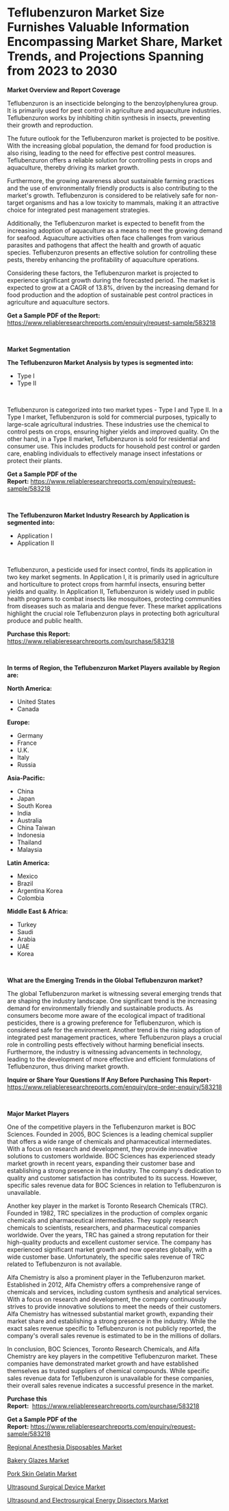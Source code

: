 <p><h1>Teflubenzuron Market Size Furnishes Valuable Information Encompassing Market Share, Market Trends, and Projections Spanning from 2023 to 2030</h1></p><p><strong>Market Overview and Report Coverage</strong></p>
<p><p>Teflubenzuron is an insecticide belonging to the benzoylphenylurea group. It is primarily used for pest control in agriculture and aquaculture industries. Teflubenzuron works by inhibiting chitin synthesis in insects, preventing their growth and reproduction.</p><p>The future outlook for the Teflubenzuron market is projected to be positive. With the increasing global population, the demand for food production is also rising, leading to the need for effective pest control measures. Teflubenzuron offers a reliable solution for controlling pests in crops and aquaculture, thereby driving its market growth.</p><p>Furthermore, the growing awareness about sustainable farming practices and the use of environmentally friendly products is also contributing to the market's growth. Teflubenzuron is considered to be relatively safe for non-target organisms and has a low toxicity to mammals, making it an attractive choice for integrated pest management strategies.</p><p>Additionally, the Teflubenzuron market is expected to benefit from the increasing adoption of aquaculture as a means to meet the growing demand for seafood. Aquaculture activities often face challenges from various parasites and pathogens that affect the health and growth of aquatic species. Teflubenzuron presents an effective solution for controlling these pests, thereby enhancing the profitability of aquaculture operations.</p><p>Considering these factors, the Teflubenzuron market is projected to experience significant growth during the forecasted period. The market is expected to grow at a CAGR of 13.8%, driven by the increasing demand for food production and the adoption of sustainable pest control practices in agriculture and aquaculture sectors.</p></p>
<p><strong>Get a Sample PDF of the Report:</strong> <a href="https://www.reliableresearchreports.com/enquiry/request-sample/583218">https://www.reliableresearchreports.com/enquiry/request-sample/583218</a></p>
<p>&nbsp;</p>
<p><strong>Market Segmentation</strong></p>
<p><strong>The Teflubenzuron Market Analysis by types is segmented into:</strong></p>
<p><ul><li>Type I</li><li>Type II</li></ul></p>
<p>&nbsp;</p>
<p><p>Teflubenzuron is categorized into two market types - Type I and Type II. In a Type I market, Teflubenzuron is sold for commercial purposes, typically to large-scale agricultural industries. These industries use the chemical to control pests on crops, ensuring higher yields and improved quality. On the other hand, in a Type II market, Teflubenzuron is sold for residential and consumer use. This includes products for household pest control or garden care, enabling individuals to effectively manage insect infestations or protect their plants.</p></p>
<p><strong>Get a Sample PDF of the Report:</strong>&nbsp;<a href="https://www.reliableresearchreports.com/enquiry/request-sample/583218">https://www.reliableresearchreports.com/enquiry/request-sample/583218</a></p>
<p>&nbsp;</p>
<p><strong>The Teflubenzuron Market Industry Research by Application is segmented into:</strong></p>
<p><ul><li>Application I</li><li>Application II</li></ul></p>
<p>&nbsp;</p>
<p><p>Teflubenzuron, a pesticide used for insect control, finds its application in two key market segments. In Application I, it is primarily used in agriculture and horticulture to protect crops from harmful insects, ensuring better yields and quality. In Application II, Teflubenzuron is widely used in public health programs to combat insects like mosquitoes, protecting communities from diseases such as malaria and dengue fever. These market applications highlight the crucial role Teflubenzuron plays in protecting both agricultural produce and public health.</p></p>
<p><strong>Purchase this Report:</strong>&nbsp; <a href="https://www.reliableresearchreports.com/purchase/583218">https://www.reliableresearchreports.com/purchase/583218</a></p>
<p>&nbsp;</p>
<p><strong>In terms of Region, the Teflubenzuron Market Players available by Region are:</strong></p>
<p>
    <p> <strong> North America: </strong>
        <ul>
            <li>United States</li>
            <li>Canada</li>
        </ul>
        </p> 
    <p> <strong> Europe: </strong>
        <ul>
            <li>Germany</li>
            <li>France</li>
            <li>U.K.</li>
            <li>Italy</li>
            <li>Russia</li>
        </ul>
        </p> 
    <p> <strong> Asia-Pacific: </strong>
        <ul>
            <li>China</li>
            <li>Japan</li>
            <li>South Korea</li>
            <li>India</li>
            <li>Australia</li>
            <li>China Taiwan</li>
            <li>Indonesia</li>
            <li>Thailand</li>
            <li>Malaysia</li>
        </ul>
        </p> 
    <p> <strong> Latin America: </strong>
        <ul>
            <li>Mexico</li>
            <li>Brazil</li>
            <li>Argentina Korea</li>
            <li>Colombia</li>
        </ul>
        </p> 
    <p> <strong> Middle East & Africa: </strong>
        <ul>
            <li>Turkey</li>
            <li>Saudi</li>
            <li>Arabia</li>
            <li>UAE</li>
            <li>Korea</li>
        </ul>
    </p>
    </p>
<p>&nbsp;</p>
<p><strong>What are the Emerging Trends in the Global Teflubenzuron market?</strong></p>
<p><p>The global Teflubenzuron market is witnessing several emerging trends that are shaping the industry landscape. One significant trend is the increasing demand for environmentally friendly and sustainable products. As consumers become more aware of the ecological impact of traditional pesticides, there is a growing preference for Teflubenzuron, which is considered safe for the environment. Another trend is the rising adoption of integrated pest management practices, where Teflubenzuron plays a crucial role in controlling pests effectively without harming beneficial insects. Furthermore, the industry is witnessing advancements in technology, leading to the development of more effective and efficient formulations of Teflubenzuron, thus driving market growth.</p></p>
<p><strong>Inquire or Share Your Questions If Any Before Purchasing This Report</strong>- <a href="https://www.reliableresearchreports.com/enquiry/pre-order-enquiry/583218">https://www.reliableresearchreports.com/enquiry/pre-order-enquiry/583218</a></p>
<p>&nbsp;</p>
<p><strong>Major Market Players</strong></p>
<p><p>One of the competitive players in the Teflubenzuron market is BOC Sciences. Founded in 2005, BOC Sciences is a leading chemical supplier that offers a wide range of chemicals and pharmaceutical intermediates. With a focus on research and development, they provide innovative solutions to customers worldwide. BOC Sciences has experienced steady market growth in recent years, expanding their customer base and establishing a strong presence in the industry. The company's dedication to quality and customer satisfaction has contributed to its success. However, specific sales revenue data for BOC Sciences in relation to Teflubenzuron is unavailable.</p><p>Another key player in the market is Toronto Research Chemicals (TRC). Founded in 1982, TRC specializes in the production of complex organic chemicals and pharmaceutical intermediates. They supply research chemicals to scientists, researchers, and pharmaceutical companies worldwide. Over the years, TRC has gained a strong reputation for their high-quality products and excellent customer service. The company has experienced significant market growth and now operates globally, with a wide customer base. Unfortunately, the specific sales revenue of TRC related to Teflubenzuron is not available.</p><p>Alfa Chemistry is also a prominent player in the Teflubenzuron market. Established in 2012, Alfa Chemistry offers a comprehensive range of chemicals and services, including custom synthesis and analytical services. With a focus on research and development, the company continuously strives to provide innovative solutions to meet the needs of their customers. Alfa Chemistry has witnessed substantial market growth, expanding their market share and establishing a strong presence in the industry. While the exact sales revenue specific to Teflubenzuron is not publicly reported, the company's overall sales revenue is estimated to be in the millions of dollars.</p><p>In conclusion, BOC Sciences, Toronto Research Chemicals, and Alfa Chemistry are key players in the competitive Teflubenzuron market. These companies have demonstrated market growth and have established themselves as trusted suppliers of chemical compounds. While specific sales revenue data for Teflubenzuron is unavailable for these companies, their overall sales revenue indicates a successful presence in the market.</p></p>
<p><strong>Purchase this Report:</strong>&nbsp;&nbsp;<a href="https://www.reliableresearchreports.com/purchase/583218">https://www.reliableresearchreports.com/purchase/583218</a></p>
<p></p>
<p><strong>Get a Sample PDF of the Report:</strong>&nbsp;<a href="https://www.reliableresearchreports.com/enquiry/request-sample/583218">https://www.reliableresearchreports.com/enquiry/request-sample/583218</a></p>
<p><p><a href="https://www.linkedin.com/pulse/regional-anesthesia-disposables-market-challenges-opportunities/">Regional Anesthesia Disposables Market</a></p><p><a href="https://medium.com/@stephenarmstrong52/bakery-glazes-market-furnishes-information-on-market-share-market-trends-and-market-growth-04623d0d96a6">Bakery Glazes Market</a></p><p><a href="https://medium.com/@nicholasgarcia1914/pork-skin-gelatin-market-trends-and-market-analysis-forecasted-for-period-2023-2030-b5671ab2ab1e">Pork Skin Gelatin Market</a></p><p><a href="https://www.linkedin.com/pulse/ultrasound-surgical-device-market-size-share-global-analysis/">Ultrasound Surgical Device Market</a></p><p><a href="https://www.linkedin.com/pulse/ultrasound-electrosurgical-energy-dissectors-market-research/">Ultrasound and Electrosurgical Energy Dissectors Market</a></p></p>